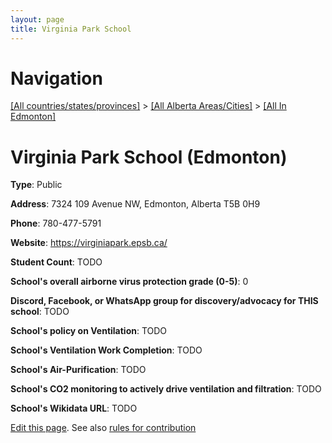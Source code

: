 ```yaml
---
layout: page
title: Virginia Park School
---
```

# Navigation

[[All countries/states/provinces]](../../..) > [[All Alberta Areas/Cities]](../..) > [[All In Edmonton]](..)

# Virginia Park School (Edmonton)

**Type**: Public

**Address**: 7324 109 Avenue NW, Edmonton, Alberta T5B 0H9

**Phone**: 780-477-5791

**Website**: <https://virginiapark.epsb.ca/>

**Student Count**: TODO

**School's overall airborne virus protection grade (0-5)**: 0

**Discord, Facebook, or WhatsApp group for discovery/advocacy for THIS school**: TODO

**School's policy on Ventilation**: TODO

**School's Ventilation Work Completion**: TODO

**School's Air-Purification**: TODO

**School's CO2 monitoring to actively drive ventilation and filtration**: TODO

**School's Wikidata URL**: TODO


[Edit this page](https://github.com/ventilate-schools/AB/edit/main/./Edmonton/Virginia_Park_School.md). See also [rules for contribution](../../../contribution-rules/)